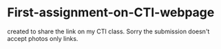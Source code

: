 # First-assignment-on-CTI-webpage
created to share the link on my CTI class. Sorry the submission doesn't accept photos only links.
